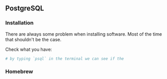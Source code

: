 ## PostgreSQL

### Installation

There are always some problem when installing software. Most of the time that
shouldn't be the case.

Check what you have:

```sh
# by typing `psql` in the terminal we can see if the
```

### Homebrew

```sh

```
